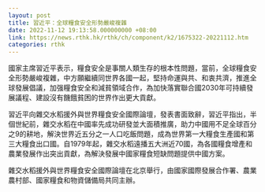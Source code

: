 ```yaml
---
layout: post
title: 習近平：全球糧食安全形勢嚴峻複雜
date: 2022-11-12 19:13:58.000000000 +08:00
link: https://news.rthk.hk/rthk/ch/component/k2/1675322-20221112.htm
categories: rthk
---
```


國家主席習近平表示，糧食安全是事關人類生存的根本性問題，當前，全球糧食安全形勢嚴峻複雜，中方願繼續同世界各國一起，堅持命運與共、和衷共濟，推進全球發展倡議，加强糧食安全和減貧領域合作，為加快落實聯合國2030年可持續發展議程、建設沒有饑餓貧困的世界作出更大貢獻。

習近平向雜交水稻援外與世界糧食安全國際論壇，發表書面致辭，習近平指出，半個世紀前，雜交水稻在中國率先成功研發並大面積推廣，助力中國用不足全球百分之9的耕地，解決世界近五分之一人口吃飯問題，成為世界第一大糧食生產國和第三大糧食出口國。自1979年起，雜交水稻遠播五大洲近70國，為各國糧食增產和農業發展作出突出貢獻，為解決發展中國家糧食短缺問題提供中國方案。

雜交水稻援外與世界糧食安全國際論壇在北京舉行，由國家國際發展合作署、農業農村部、國家糧食和物資儲備局共同主辦。

